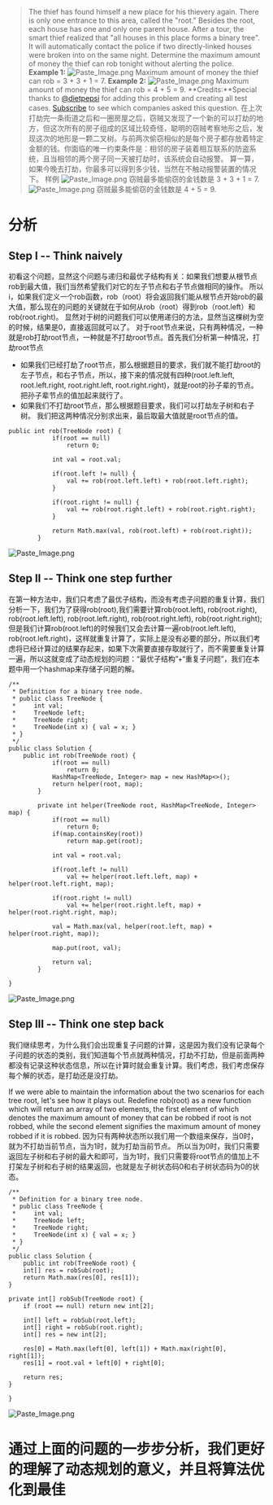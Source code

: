 > The thief has found himself a new place for his thievery again. There is only one entrance to this area, called the "root." Besides the root, each house has one and only one parent house. After a tour, the smart thief realized that "all houses in this place forms a binary tree". It will automatically contact the police if two directly-linked houses were broken into on the same night.
Determine the maximum amount of money the thief can rob tonight without alerting the police.
**Example 1:**
![Paste_Image.png](http://upload-images.jianshu.io/upload_images/1234352-1c251b2d44ba9cf8.png?imageMogr2/auto-orient/strip%7CimageView2/2/w/1240)
Maximum amount of money the thief can rob = 3 + 3 + 1 = 7.
**Example 2:**
![Paste_Image.png](http://upload-images.jianshu.io/upload_images/1234352-c71bf4a5e6dcd6f2.png?imageMogr2/auto-orient/strip%7CimageView2/2/w/1240)
Maximum amount of money the thief can rob = 4 + 5 = 9.
**Credits:**Special thanks to [@dietpepsi](https://leetcode.com/discuss/user/dietpepsi) for adding this problem and creating all test cases.
[Subscribe](https://leetcode.com/subscribe/) to see which companies asked this question.
在上次打劫完一条街道之后和一圈房屋之后，窃贼又发现了一个新的可以打劫的地方，但这次所有的房子组成的区域比较奇怪，聪明的窃贼考察地形之后，发现这次的地形是一颗二叉树。与前两次偷窃相似的是每个房子都存放着特定金额的钱。你面临的唯一约束条件是：相邻的房子装着相互联系的防盗系统，且当相邻的两个房子同一天被打劫时，该系统会自动报警。
算一算，如果今晚去打劫，你最多可以得到多少钱，当然在不触动报警装置的情况下。
样例
![Paste_Image.png](http://upload-images.jianshu.io/upload_images/1234352-1c251b2d44ba9cf8.png?imageMogr2/auto-orient/strip%7CimageView2/2/w/1240)
窃贼最多能偷窃的金钱数是 3 + 3 + 1 = 7.
![Paste_Image.png](http://upload-images.jianshu.io/upload_images/1234352-c71bf4a5e6dcd6f2.png?imageMogr2/auto-orient/strip%7CimageView2/2/w/1240)
窃贼最多能偷窃的金钱数是 4 + 5 = 9.

# 分析
## Step I -- Think naively

初看这个问题，显然这个问题与递归和最优子结构有关：如果我们想要从根节点rob到最大值，我们当然希望我们对它的左子节点和右子节点做相同的操作。
所以i，如果我们定义一个rob函数，rob（root）将会返回我们能从根节点开始rob的最大值，那么现在的问题的关键就在于如何从rob（root）得到rob（root.left）和rob(root.right)。
显然对于树的问题我们可以使用递归的方法，显然当这棵树为空的时候，结果是0，直接返回就可以了。
对于root节点来说，只有两种情况，一种就是rob打劫root节点，一种就是不打劫root节点。首先我们分析第一种情况，打劫root节点
* 如果我们已经打劫了root节点，那么根据题目的要求，我们就不能打劫root的左子节点，和右子节点，所以，接下来的情况就有四种(root.left.left, root.left.right, root.right.left, root.right.right)，就是root的孙子辈的节点。把孙子辈节点的值加起来就行了。
* 如果我们不打劫root节点，那么根据题目要求，我们可以打劫左子树和右子树。
我们把这两种情况分别求出来，最后取最大值就是root节点的值。
```
public int rob(TreeNode root) {
	    	if(root == null)
	    		return 0;
	    	
	    	int val = root.val;
	    	
	    	if(root.left != null) {
	    		val += rob(root.left.left) + rob(root.left.right);
	    	}
	    	
	    	if(root.right != null) {
	    		val += rob(root.right.left) + rob(root.right.right);
	    	}
	    	
	    	return Math.max(val, rob(root.left) + rob(root.right));
	    }
```
![Paste_Image.png](http://upload-images.jianshu.io/upload_images/1234352-2da101d0f3954217.png?imageMogr2/auto-orient/strip%7CimageView2/2/w/1240)

## Step II -- Think one step further

在第一种方法中，我们只考虑了最优子结构，而没有考虑子问题的重复计算，我们分析一下，我们为了获得rob(root),我们需要计算rob(root.left), rob(root.right), rob(root.left.left), rob(root.left.right), rob(root.right.left), rob(root.right.right);但是我们计算rob(root.left)的时候我们又会去计算一遍rob(root.left.left), rob(root.left.right)，这样就重复计算了，实际上是没有必要的部分，所以我们考虑将已经计算过的结果存起来，如果下次需要直接存取就行了，而不需要重复计算一遍，所以这就变成了动态规划的问题：“最优子结构”+“重复子问题”，我们在本题中用一个hashmap来存储子问题的解。
```
/**
 * Definition for a binary tree node.
 * public class TreeNode {
 *     int val;
 *     TreeNode left;
 *     TreeNode right;
 *     TreeNode(int x) { val = x; }
 * }
 */
public class Solution {
    public int rob(TreeNode root) {
	    	if(root == null)
				return 0;
	    	HashMap<TreeNode, Integer> map = new HashMap<>();
	    	return helper(root, map);
	    }

		private int helper(TreeNode root, HashMap<TreeNode, Integer> map) {
			if(root == null)
				return 0;
			if(map.containsKey(root))
				return map.get(root);
			
			int val = root.val;
			
			if(root.left != null)
				val += helper(root.left.left, map) + helper(root.left.right, map);
			
			if(root.right != null)
				val += helper(root.right.left, map) + helper(root.right.right, map);
			
			val = Math.max(val, helper(root.left, map) + helper(root.right, map));
			
			map.put(root, val);
			
			return val;
		}

}
```

![Paste_Image.png](http://upload-images.jianshu.io/upload_images/1234352-9006d56cd8bb81d6.png?imageMogr2/auto-orient/strip%7CimageView2/2/w/1240)

## Step III -- Think one step back
我们继续思考，为什么我们会出现重复子问题的计算，这是因为我们没有记录每个子问题的状态的类别，我们知道每个节点就两种情况，打劫不打劫，但是前面两种都没有记录这种状态信息，所以在计算时就会重复计算。我们考虑，我们考虑保存每个解的状态，是打劫还是没打劫。

If we were able to maintain the information about the two scenarios for each tree root, let's see how it plays out. Redefine rob(root) as a new function which will return an array of two elements, the first element of which denotes the maximum amount of money that can be robbed if root is not robbed, while the second element signifies the maximum amount of money robbed if it is robbed.
因为只有两种状态所以我们用一个数组来保存，当0时，就为不打劫当前节点，当为1时，就为打劫当前节点。
所以当为0时，我们只需要返回左子树和右子树的最大和即可，当为1时，我们只需要将root节点的值加上不打架左子树和右子树的结果返回，也就是左子树状态码0和右子树状态码为0的状态。

```
/**
 * Definition for a binary tree node.
 * public class TreeNode {
 *     int val;
 *     TreeNode left;
 *     TreeNode right;
 *     TreeNode(int x) { val = x; }
 * }
 */
public class Solution {
    public int rob(TreeNode root) {
    int[] res = robSub(root);
    return Math.max(res[0], res[1]);
}

private int[] robSub(TreeNode root) {
    if (root == null) return new int[2];
    
    int[] left = robSub(root.left);
    int[] right = robSub(root.right);
    int[] res = new int[2];

    res[0] = Math.max(left[0], left[1]) + Math.max(right[0], right[1]);
    res[1] = root.val + left[0] + right[0];
    
    return res;
}

}
```


![Paste_Image.png](http://upload-images.jianshu.io/upload_images/1234352-c25c4c29f6ecabed.png?imageMogr2/auto-orient/strip%7CimageView2/2/w/1240)

# 通过上面的问题的一步步分析，我们更好的理解了动态规划的意义，并且将算法优化到最佳
